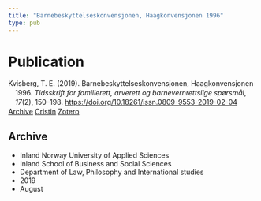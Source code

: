 ```yaml
---
title: "Barnebeskyttelseskonvensjonen, Haagkonvensjonen 1996"
type: pub
---
```

<h1>Publication</h1>
<article id="csl-bib-container-JBGMPHKK" class="csl-bib-container">
  <div class="csl-bib-body" style="line-height: 1.35; padding-left: 1em; text-indent:-1em;">
  <div class="csl-entry">Kvisberg, T. E. (2019). Barnebeskyttelseskonvensjonen, Haagkonvensjonen 1996. <i>Tidsskrift for familierett, arverett og barnevernrettslige sp&#xF8;rsm&#xE5;l</i>, <i>17</i>(2), 150&#x2013;198. <a href="https://doi.org/10.18261/issn.0809-9553-2019-02-04">https://doi.org/10.18261/issn.0809-9553-2019-02-04</a></div>
</div>
  <div class="csl-bib-buttons">
    <a href="#taxonomy-article-JBGMPHKK" class="csl-bib-button">Archive</a>
    <a href="https://app.cristin.no/results/show.jsf?id=1718480" alt="Cristin URL" class="csl-bib-button">Cristin</a>
    <a href="http://zotero.org/groups/5022929/items/JBGMPHKK" alt="Zotero URL" class="csl-bib-button">Zotero</a>
  </div>
  <div id="csl-bib-meta-container-JBGMPHKK"></div>
</article>
<div id="csl-bib-meta-JBGMPHKK" class="csl-bib-meta">
  <article id="taxonomy-article-JBGMPHKK" class="taxonomy-article">
    <h1>Archive</h1>
    <ul>
      <li>Inland Norway University of Applied Sciences</li>
      <li>Inland School of Business and Social Sciences</li>
      <li>Department of Law, Philosophy and International studies</li>
      <li>2019</li>
      <li>August</li>
    </ul>
  </article>
</div>

